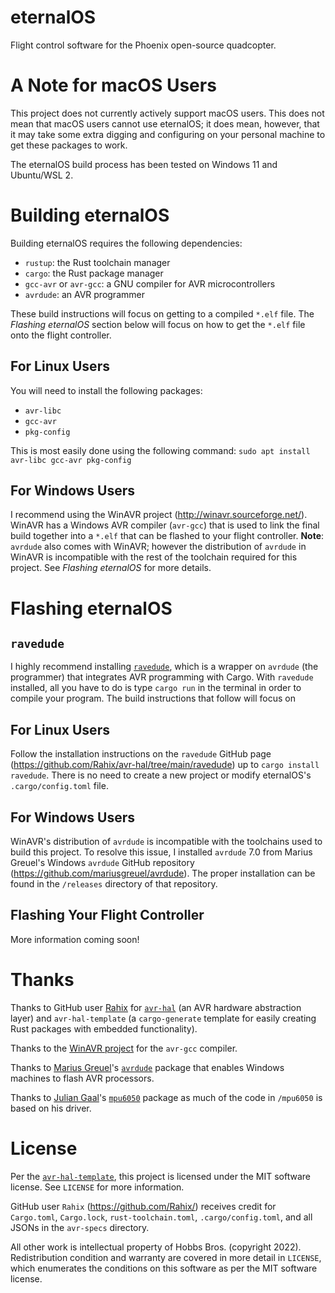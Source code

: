 eternalOS
=========

Flight control software for the Phoenix open-source quadcopter.

# A Note for macOS Users

This project does not currently actively support macOS users.  This does not mean that macOS users cannot use eternalOS; it does mean, however, that it may take some extra digging and configuring on your personal machine to get these packages to work.

The eternalOS build process has been tested on Windows 11 and Ubuntu/WSL 2.

# Building eternalOS

Building eternalOS requires the following dependencies:
- `rustup`: the Rust toolchain manager
- `cargo`: the Rust package manager
- `gcc-avr` or `avr-gcc`: a GNU compiler for AVR microcontrollers
- `avrdude`: an AVR programmer

These build instructions will focus on getting to a compiled `*.elf` file.  The *Flashing eternalOS* section below will focus on how to get the `*.elf` file onto the flight controller.

## For Linux Users

You will need to install the following packages:
- `avr-libc`
- `gcc-avr`
- `pkg-config`

This is most easily done using the following command: `sudo apt install avr-libc gcc-avr pkg-config`

## For Windows Users

I recommend using the WinAVR project (http://winavr.sourceforge.net/).  WinAVR has a Windows AVR compiler (`avr-gcc`) that is used to link the final build together into a `*.elf` that can be flashed to your flight controller.  **Note**: `avrdude` also comes with WinAVR; however the distribution of `avrdude` in WinAVR is incompatible with the rest of the toolchain required for this project.  See *Flashing eternalOS* for more details.

# Flashing eternalOS

## `ravedude`
I highly recommend installing [`ravedude`](https://github.com/Rahix/avr-hal/tree/main/ravedude), which is a wrapper on `avrdude` (the programmer) that integrates AVR programming with Cargo.  With `ravedude` installed, all you have to do is type `cargo run` in the terminal in order to compile your program.  The build instructions that follow will focus on 

## For Linux Users
Follow the installation instructions on the `ravedude` GitHub page (https://github.com/Rahix/avr-hal/tree/main/ravedude) up to `cargo install ravedude`.  There is no need to create a new project or modify eternalOS's `.cargo/config.toml` file.

## For Windows Users
WinAVR's distribution of `avrdude` is incompatible with the toolchains used to build this project.  To resolve this issue, I installed `avrdude` 7.0 from Marius Greuel's Windows `avrdude` GitHub repository (https://github.com/mariusgreuel/avrdude).  The proper installation can be found in the `/releases` directory of that repository.

## Flashing Your Flight Controller

More information coming soon!

# Thanks

Thanks to GitHub user [Rahix](https://github.com/Rahix/) for [`avr-hal`](https://github.com/Rahix/avr-hal-template) (an AVR hardware abstraction layer) and `avr-hal-template` (a `cargo-generate` template for easily creating Rust packages with embedded functionality).

Thanks to the [WinAVR project](http://winavr.sourceforge.net/) for the `avr-gcc` compiler.

Thanks to [Marius Greuel](https://github.com/mariusgreuel)'s [`avrdude`](https://github.com/mariusgreuel/avrdude) package that enables Windows machines to flash AVR processors.

Thanks to [Julian Gaal](https://github.com/juliangaal)'s [`mpu6050`](https://github.com/juliangaal/mpu6050) package as much of the code in `/mpu6050` is based on his driver.

# License

Per the [`avr-hal-template`](https://github.com/Rahix/avr-hal-template), this project is licensed under the MIT software license.  See `LICENSE` for more information.

GitHub user `Rahix` (https://github.com/Rahix/) receives credit for `Cargo.toml`, `Cargo.lock`, `rust-toolchain.toml`, `.cargo/config.toml`, and all JSONs in the `avr-specs` directory.

All other work is intellectual property of Hobbs Bros. (copyright 2022).  Redistribution condition and warranty are covered in more detail in `LICENSE`, which enumerates the conditions on this software as per the MIT software license.